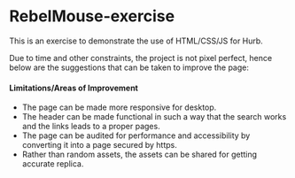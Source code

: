 # RebelMouse-exercise
This is an exercise to demonstrate the use of HTML/CSS/JS for Hurb.

Due to time and other constraints, the project is not pixel perfect, hence below are the suggestions that can be taken to improve the page:

#### Limitations/Areas of Improvement

- The page can be made more responsive for desktop.
- The header can be made functional in such a way that the search works and the links leads to a proper pages.
- The page can be audited for performance and accessibility by converting it into a page secured by https.
- Rather than random assets, the assets can be shared for getting accurate replica.
